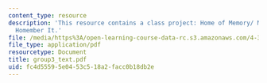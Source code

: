 ```yaml
---
content_type: resource
description: 'This resource contains a class project: Home of Memory/ Memory of Home...
  Homember It.'
file: /media/https%3A/open-learning-course-data-rc.s3.amazonaws.com/4-303-the-production-of-space-art-architecture-and-urbanism-in-dialogue-fall-2006/fc4d55595e0453c518a2facc0b18db2e_group3_text.pdf
file_type: application/pdf
resourcetype: Document
title: group3_text.pdf
uid: fc4d5559-5e04-53c5-18a2-facc0b18db2e
---
```

